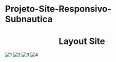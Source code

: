 # Projeto-Site-Responsivo-Subnautica
# <div align="center"> Layout Site </div>
![1](https://user-images.githubusercontent.com/86329011/205776614-49c2e998-7bca-4558-a127-f9ff67b7c3de.PNG)
![2](https://user-images.githubusercontent.com/86329011/205776619-d00820bf-d933-4c4a-836b-4a194caa0921.PNG)
![3](https://user-images.githubusercontent.com/86329011/205776623-0760e7f9-8f8e-439d-bede-487ec67ed1e1.PNG)
![4](https://user-images.githubusercontent.com/86329011/205776629-42c9a41a-1e19-4ef3-ae9c-edeacfce303e.PNG)
